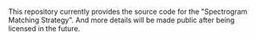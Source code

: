 This repository currently provides the source code for the "Spectrogram Matching Strategy". And more details will be made public after being licensed in the future.
